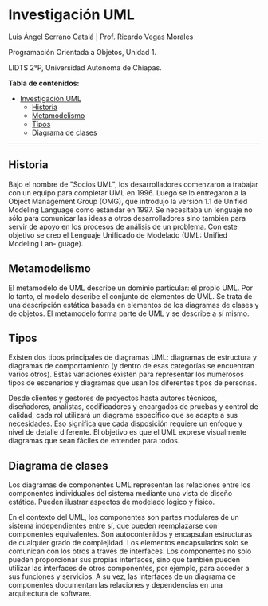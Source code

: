 # Investigación UML

Luis Ángel Serrano Catalá | Prof. Ricardo Vegas Morales

Programación Orientada a Objetos, Unidad 1.

LIDTS 2°P, Universidad Autónoma de Chiapas.

**Tabla de contenidos:**

- [Investigación UML](#investigación-uml)
  - [Historia](#historia)
  - [Metamodelismo](#metamodelismo)
  - [Tipos](#tipos)
  - [Diagrama de clases](#diagrama-de-clases)

---

## Historia

Bajo el nombre de "Socios UML", los desarrolladores comenzaron a trabajar con un equipo para completar UML en 1996. Luego se lo entregaron a la Object Management Group (OMG), que introdujo la versión 1.1 de Unified Modeling Language como estándar en 1997.
Se necesitaba un lenguaje no sólo para comunicar las ideas a otros desarrolladores sino también para servir de apoyo en los procesos de análisis de un problema. Con este objetivo se creo el Lenguaje Unificado de Modelado (UML: Unified Modeling Lan- guage).

## Metamodelismo

El metamodelo de UML describe un dominio particular: el propio UML. Por lo tanto, el modelo describe el conjunto de elementos de UML. Se trata de una descripción estática basada en elementos de los diagramas de clases y de objetos. El metamodelo forma parte de UML y se describe a sí mismo.

## Tipos

Existen dos tipos principales de diagramas UML: diagramas de estructura y diagramas de comportamiento (y dentro de esas categorías se encuentran varios otros). Estas variaciones existen para representar los numerosos tipos de escenarios y diagramas que usan los diferentes tipos de personas.

Desde clientes y gestores de proyectos hasta autores técnicos, diseñadores, analistas, codificadores y encargados de pruebas y control de calidad, cada rol utilizará un diagrama específico que se adapte a sus necesidades. Eso significa que cada disposición requiere un enfoque y nivel de detalle diferente. El objetivo es que el UML exprese visualmente diagramas que sean fáciles de entender para todos.

## Diagrama de clases

Los diagramas de componentes UML representan las relaciones entre los componentes individuales del sistema mediante una vista de diseño estática. Pueden ilustrar aspectos de modelado lógico y físico.

En el contexto del UML, los componentes son partes modulares de un sistema independientes entre sí, que pueden reemplazarse con componentes equivalentes. Son autocontenidos y encapsulan estructuras de cualquier grado de complejidad. Los elementos encapsulados solo se comunican con los otros a través de interfaces. Los componentes no solo pueden proporcionar sus propias interfaces, sino que también pueden utilizar las interfaces de otros componentes, por ejemplo, para acceder a sus funciones y servicios. A su vez, las interfaces de un diagrama de componentes documentan las relaciones y dependencias en una arquitectura de software.
